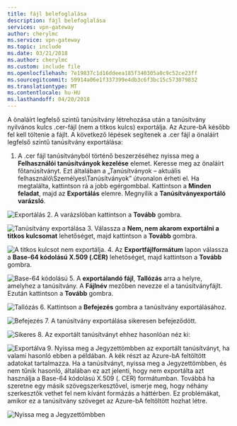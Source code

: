 ```yaml
---
title: fájl belefoglalása
description: fájl belefoglalása
services: vpn-gateway
author: cherylmc
ms.service: vpn-gateway
ms.topic: include
ms.date: 03/21/2018
ms.author: cherylmc
ms.custom: include file
ms.openlocfilehash: 7e19837c1d16ddeea185f340305a0c9c52ce23ff
ms.sourcegitcommit: 59914a06e1f337399e4db3c6f3bc15c573079832
ms.translationtype: MT
ms.contentlocale: hu-HU
ms.lasthandoff: 04/20/2018
---
```

A önaláírt legfelső szintű tanúsítvány létrehozása után a tanúsítvány nyilvános kulcs .cer-fájl (nem a titkos kulcs) exportálja. Az Azure-bA később fel kell töltenie a fájlt. A következő lépések segítenek a .cer fájl a önaláírt legfelső szintű tanúsítvány exportálása:

1. A .cer fájl tanúsítványból történő beszerzéséhez nyissa meg a **Felhasználói tanúsítványok kezelése** elemet. Keresse meg az önaláírt főtanúsítványt. Ezt általában a „Tanúsítványok – aktuális felhasználó\Személyes\Tanúsítványok” útvonalon érheti el. Ha megtalálta, kattintson rá a jobb egérgombbal. Kattintson a **Minden feladat**, majd az **Exportálás** elemre. Megnyílik a **Tanúsítványexportáló varázsló**.

  ![Exportálás](./media/vpn-gateway-certificates-export-public-key-include/export.png)
2. A varázslóban kattintson a **Tovább** gombra.

  ![Tanúsítvány exportálása](./media/vpn-gateway-certificates-export-public-key-include/exportwizard.png)
3. Válassza a **Nem, nem akarom exportálni a titkos kulcsomat** lehetőséget, majd kattintson a **Tovább** gombra.

  ![A titkos kulcsot nem exportálja.](./media/vpn-gateway-certificates-export-public-key-include/notprivatekey.png)
4. Az **Exportfájlformátum** lapon válassza a **Base-64 kódolású X.509 (.CER)** lehetőséget, majd kattintson a **Tovább** gombra.

  ![Base-64 kódolású](./media/vpn-gateway-certificates-export-public-key-include/base64.png)
5. A **exportálandó fájl**, **Tallózás** arra a helyre, amelyhez a tanúsítvány. A **Fájlnév** mezőben nevezze el a tanúsítványfájlt. Ezután kattintson a **Tovább** gombra.

  ![Tallózás](./media/vpn-gateway-certificates-export-public-key-include/browse.png)
6. Kattintson a **Befejezés** gombra a tanúsítvány exportálásához.

  ![Befejezés](./media/vpn-gateway-certificates-export-public-key-include/finish.png)
7. A tanúsítvány exportálása sikeresen befejeződött.

  ![Sikeres](./media/vpn-gateway-certificates-export-public-key-include/success.png)
8. Az exportált tanúsítványt ehhez hasonlóan néz ki:

  ![Exportálva](./media/vpn-gateway-certificates-export-public-key-include/exported.png)
9. Nyissa meg a Jegyzettömbben az exportált tanúsítványt, ha valami hasonló ebben a példában. A kék részt az Azure-bA feltöltött adatokat tartalmazza. Ha a tanúsítványt, nyissa meg a Jegyzettömbben, és nem tűnik hasonló, általában ez azt jelenti, hogy nem exportálta azt használja a Base-64 kódolású X.509 (. CER) formátumban. Továbbá ha szeretne egy másik szövegszerkesztővel, ismerje meg, hogy néhány szerkesztők vethet fel nem kívánt formázás a háttérben. Ez problémákat, amikor ez a tanúsítvány szöveget az Azure-bA feltöltött hozhat létre.

  ![Nyissa meg a Jegyzettömbben](./media/vpn-gateway-certificates-export-public-key-include/notepad.png)